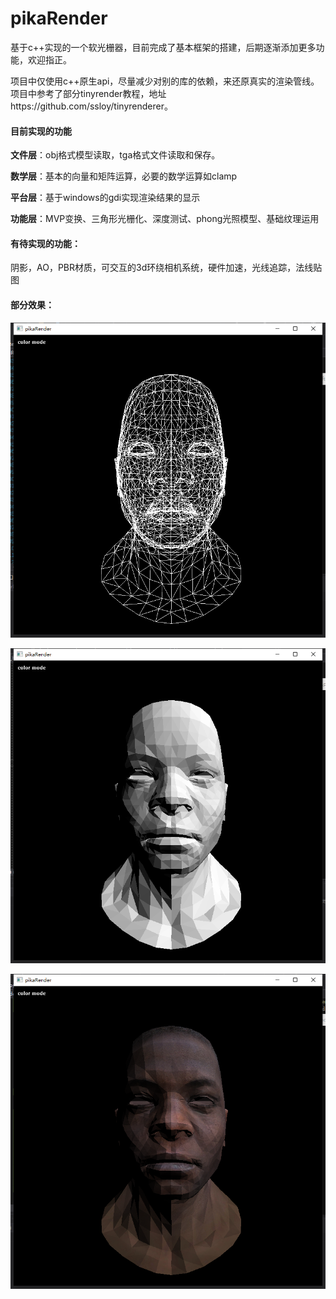 # pikaRender
基于c++实现的一个软光栅器，目前完成了基本框架的搭建，后期逐渐添加更多功能，欢迎指正。

项目中仅使用c++原生api，尽量减少对别的库的依赖，来还原真实的渲染管线。项目中参考了部分tinyrender教程，地址https://github.com/ssloy/tinyrenderer。

#### 目前实现的功能

**文件层**：obj格式模型读取，tga格式文件读取和保存。

**数学层**：基本的向量和矩阵运算，必要的数学运算如clamp

**平台层**：基于windows的gdi实现渲染结果的显示

**功能层**：MVP变换、三角形光栅化、深度测试、phong光照模型、基础纹理运用

#### **有待实现的功能：**

阴影，AO，PBR材质，可交互的3d环绕相机系统，硬件加速，光线追踪，法线贴图

#### 部分效果：

![线稿模式](https://github.com/xvxv1702/pikaRender/blob/main/pikaRender1_3/asset/manhead/%E7%BA%BF%E7%A8%BF%E6%A8%A1%E5%BC%8F.png)

![phong模型](https://github.com/xvxv1702/pikaRender/blob/main/pikaRender1_3/asset/manhead/%E9%BB%91%E7%99%BD%E7%9D%80%E8%89%B2%E6%A8%A1%E5%BC%8F.png)

![着色模式](https://github.com/xvxv1702/pikaRender/blob/main/pikaRender1_3/asset/manhead/%E7%9D%80%E8%89%B2%E6%A8%A1%E5%BC%8F.png)
